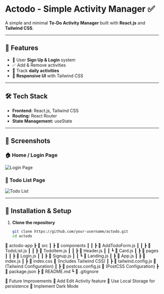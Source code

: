 # Actodo - Simple Activity Manager ✅

A simple and minimal **To-Do Activity Manager** built with **React.js** and **Tailwind CSS**.

---

## 🚀 Features
- 🔐 User **Sign Up & Login** system  
- ✅ Add & Remove activities  
- 📌 Track **daily activities**  
- 🎨 **Responsive UI** with Tailwind CSS  

---

## 🛠 Tech Stack
- **Frontend:** React.js, Tailwind CSS  
- **Routing:** React Router  
- **State Management:** useState  

---

## 📸 Screenshots
### 🏠 Home / Login Page
![Login Page](https://via.placeholder.com/600x300?text=Login+Page)

### 📌 Todo List Page
![Todo List](https://via.placeholder.com/600x300?text=Todo+List)

---

## 🚀 Installation & Setup
1. **Clone the repository**  
   ```bash
   git clone https://github.com/your-username/actodo.git
   cd actodo

📂 actodo-app
 ┣ 📂 src
 ┃ ┣ 📂 components
 ┃ ┃ ┣ 📜 AddTodoForm.js
 ┃ ┃ ┣ 📜 TodoList.js
 ┃ ┃ ┣ 📜 TodoItem.js
 ┃ ┃ ┣ 📜 Header.js
 ┃ ┃ ┗ 📜 Card.js
 ┃ ┣ 📂 pages
 ┃ ┃ ┣ 📜 Login.js
 ┃ ┃ ┣ 📜 Signup.js
 ┃ ┃ ┗ 📜 Landing.js
 ┃ ┣ 📜 App.js
 ┃ ┣ 📜 index.js
 ┃ ┣ 📜 index.css  📌 (Includes Tailwind CSS)
 ┃ ┣ 📜 tailwind.config.js  📌 (Tailwind Configuration)
 ┃ ┣ 📜 postcss.config.js  📌 (PostCSS Configuration)
 ┣ 📜 package.json
 ┣ 📜 README.md
 ┗ 📜 .gitignore

🎯 Future Improvements
🔹 Add Edit Activity feature
🔹 Use Local Storage for persistence
🔹 Implement Dark Mode
